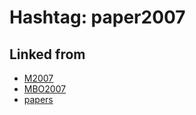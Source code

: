 # Hashtag: paper2007

## Linked from

* [M2007](M2007.md)
* [MBO2007](MBO2007.md)
* [papers](papers.md)
